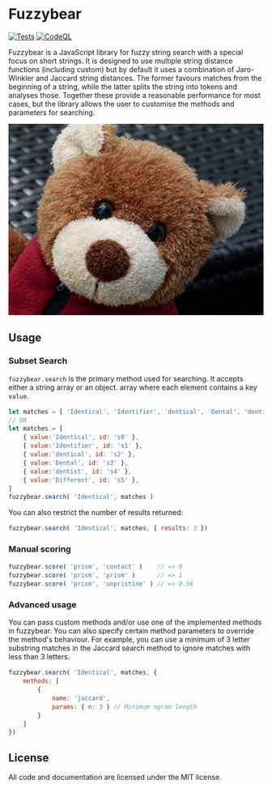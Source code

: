 Fuzzybear
=========
[![Tests](https://github.com/clustermarket/fuzzybear/actions/workflows/tests.yml/badge.svg)](https://github.com/clustermarket/fuzzybear/actions/workflows/tests.yml)
[![CodeQL](https://github.com/clustermarket/fuzzybear/actions/workflows/codeql-analysis.yml/badge.svg)](https://github.com/clustermarket/fuzzybear/actions/workflows/codeql-analysis.yml)

Fuzzybear is a JavaScript library for fuzzy string search with a special focus on short strings. It is designed to use 
multiple string distance functions (including custom) but by default it uses a combination of Jaro-Winkler and Jaccard 
string distances. The former favours matches from the beginning of a string, while the latter splits the string into
tokens and analyses those. Together these provide a reasonable performance for  most cases, but the library allows the
user to customise the methods and parameters for searching.

![Fuzzy bear](fuzzybear.jpg "Cute Fuzzy Bear")

Usage
-----

### Subset Search

`fuzzybear.search` is the primary method used for searching. It accepts either a string array or an object. array where
each element contains a key `value`.

```js
let matches = [ 'Identical', 'Identifier', 'dentical', 'Dental', 'dentist', 'different' ]
// OR
let matches = [
    { value:'Identical', id: 's0' },
    { value:'Identifier', id: 's1' },
    { value:'dentical', id: 's2' },
    { value:'Dental', id: 's3' },
    { value:'dentist', id: 's4' },
    { value:'Different', id: 's5' },
]
fuzzybear.search( 'Identical', matches )
```

You can also restrict the number of results returned:

```js
fuzzybear.search( 'Identical', matches, { results: 3 })
```

### Manual scoring
```js
fuzzybear.score( 'prism', 'contact' )    // => 0
fuzzybear.score( 'prism', 'prism' )      // => 1
fuzzybear.score( 'prism', 'unpristine' ) // => 0.56
```

### Advanced usage

You can pass custom methods and/or use one of the implemented methods in fuzzybear. You can also specify certain method
parameters to override the method's behaviour. For example, you can use a minimum of 3 letter substring matches in the
Jaccard search method to ignore matches with less than 3 letters.

```js
fuzzybear.search( 'Identical', matches, { 
    methods: [
        {
            name: 'jaccard',
            params: { n: 3 } // Minimum ngram length
        }
    ]
})
```

License
-------

All code and documentation are licensed under the MIT license.
